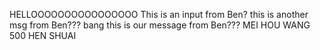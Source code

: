 HELLOOOOOOOOOOOOOOOO
This is an input from Ben?
this is another msg from Ben???
bang
this is our message from Ben???
MEI HOU WANG 500 HEN SHUAI
